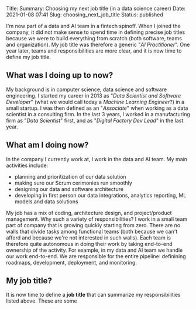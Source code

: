 Title: Summary: Choosing my next job title (in a data science career)
Date: 2021-01-08 07:41
Slug: choosing_next_job_title
Status: published

I'm now part of a data and AI team in a fintech spinoff. When I joined the company, it did not make sense to spend time in defining precise job titles because we were to build everything from scratch (both software, teams and organization). My job title was therefore a generic "_AI Practitioner_". One year later, teams and responsibilities are more clear, and it is now time to define my job title.

## What was I doing up to now?

My background is in computer science, data science and software engineering. I started my career in 2013 as "_Data Scientist and Software Developer_" (what we would call today a _Machine Learning Engineer_?) in a small startup. I was then defined as an "_Associate_" when working as a data scientist in a consulting firm. In the last 3 years, I worked in a manufacturing firm as "_Data Scientist_" first, and as "_Digital Factory Dev Lead_" in the last year.

## What am I doing now?

In the company I currently work at, I work in the data and AI team. My main activities include:

- planning and prioritization of our data solution
- making sure our Scrum cerimonies run smoothly
- designing our data and software architecture
- developing in first person our data integrations, analytics reporting, ML models and data solutions

My job has a mix of coding, architecture design, and project/product management. Why such a variety of responsibilities? I work in a small team part of company that is growing quickly starting from zero. There are no walls that divide tasks among functional teams (both because we can't afford and because we're not interested in such walls). Each team is therefore quite autonomous in doing their work by taking end-to-end ownership of the activity. For example, in my data and AI team we handle our work end-to-end. We are responsible for the entire pipeline: definining roadmaps, development, deployment, and monitoring.

## My job title?

It is now time to define a **job title** that can summarize my responsibilities listed above. These are some 